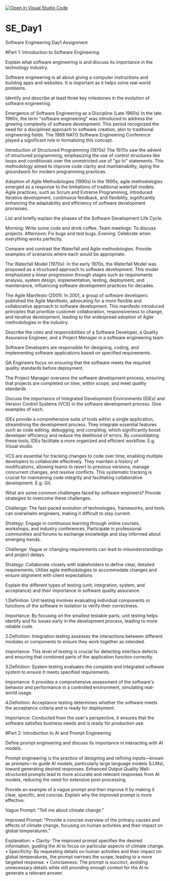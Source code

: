 [![Open in Visual Studio Code](https://classroom.github.com/assets/open-in-vscode-2e0aaae1b6195c2367325f4f02e2d04e9abb55f0b24a779b69b11b9e10269abc.svg)](https://classroom.github.com/online_ide?assignment_repo_id=18370153&assignment_repo_type=AssignmentRepo)
# SE_Day1
Software Engineering Day1 Assignment

#Part 1: Introduction to Software Engineering

Explain what software engineering is and discuss its importance in the technology industry.

Software engineering is all about giving a computer instructions and building apps and websites. It is important as it helps solve real world problems.



Identify and describe at least three key milestones in the evolution of software engineering.

 Emergence of Software Engineering as a Discipline (Late 1960s)
In the late 1960s, the term "software engineering" was introduced to address the growing complexity of software development. This period recognized the need for a disciplined approach to software creation, akin to traditional engineering fields. The 1968 NATO Software Engineering Conference played a significant role in formalizing this concept.

 Introduction of Structured Programming (1970s)
The 1970s saw the advent of structured programming, emphasizing the use of control structures like loops and conditionals over the unrestricted use of "go to" statements. This methodology aimed to improve code clarity and maintainability, laying the groundwork for modern programming practices.

 Adoption of Agile Methodologies (1990s)
In the 1990s, agile methodologies emerged as a response to the limitations of traditional waterfall models. Agile practices, such as Scrum and Extreme Programming, introduced iterative development, continuous feedback, and flexibility, significantly enhancing the adaptability and efficiency of software development processes.



List and briefly explain the phases of the Software Development Life Cycle.

 Morning: Write some code and drink coffee.
   Team meetings: To discuss projects.
   Afternoon: Fix bugs and test bugs.
   Evening: Celebrate when everything works perfectly.

Compare and contrast the Waterfall and Agile methodologies. Provide examples of scenarios where each would be appropriate.

The Waterfall Model (1970s): In the early 1970s, the Waterfall Model was proposed as a structured approach to software development. This model emphasized a linear progression through stages such as requirements analysis, system design, implementation, testing, deployment, and maintenance, influencing software development practices for decades. 

The Agile Manifesto (2001): In 2001, a group of software developers published the Agile Manifesto, advocating for a more flexible and collaborative approach to software development. This manifesto introduced principles that prioritize customer collaboration, responsiveness to change, and iterative development, leading to the widespread adoption of Agile methodologies in the industry. 


Describe the roles and responsibilities of a Software Developer, a Quality Assurance Engineer, and a Project Manager in a software engineering team.

 Software Developers are responsible for designing, coding, and implementing software applications based on specified requirements.
 
QA Engineers focus on ensuring that the software meets the required quality standards before deployment.

  The Project Manager oversees the software development process, ensuring that projects are completed on time, within scope, and meet quality standards


Discuss the importance of Integrated Development Environments (IDEs) and Version Control Systems (VCS) in the software development process. Give examples of each.

IDEs provide a comprehensive suite of tools within a single application, streamlining the development process. They integrate essential features such as code editing, debugging, and compiling, which significantly boost developer efficiency and reduce the likelihood of errors. By consolidating these tools, IDEs facilitate a more organized and efficient workflow. E.g. Visual studio.

VCS are essential for tracking changes to code over time, enabling multiple developers to collaborate effectively. They maintain a history of modifications, allowing teams to revert to previous versions, manage concurrent changes, and resolve conflicts. This systematic tracking is crucial for maintaining code integrity and facilitating collaborative development. E.g. Git.



What are some common challenges faced by software engineers? Provide strategies to overcome these challenges.

Challenge: The fast-paced evolution of technologies, frameworks, and tools can overwhelm engineers, making it difficult to stay current. 

Strategy: Engage in continuous learning through online courses, workshops, and industry conferences. Participate in professional communities and forums to exchange knowledge and stay informed about emerging trends.

Challenge: Vague or changing requirements can lead to misunderstandings and project delays.

Strategy: Collaborate closely with stakeholders to define clear, detailed requirements. Utilize agile methodologies to accommodate changes and ensure alignment with client expectations




Explain the different types of testing (unit, integration, system, and acceptance) and their importance in software quality assurance.

1.Definition: Unit testing involves evaluating individual components or functions of the software in isolation to verify their correctness.

Importance: By focusing on the smallest testable parts, unit testing helps identify and fix issues early in the development process, leading to more reliable code.

2.Definition: Integration testing assesses the interactions between different modules or components to ensure they work together as intended.

Importance: This level of testing is crucial for detecting interface defects and ensuring that combined parts of the application function correctly.

3.Definition: System testing evaluates the complete and integrated software system to ensure it meets specified requirements.

Importance: It provides a comprehensive assessment of the software's behavior and performance in a controlled environment, simulating real-world usage.

4.Definition: Acceptance testing determines whether the software meets the acceptance criteria and is ready for deployment.

Importance: Conducted from the user's perspective, it ensures that the software satisfies business needs and is ready for production use.



#Part 2: Introduction to AI and Prompt Engineering


Define prompt engineering and discuss its importance in interacting with AI models.

Prompt engineering is the practice of designing and refining inputs—known as prompts—to guide AI models, particularly large language models (LLMs), toward generating desired responses. Enhanced Output Quality Well-structured prompts lead to more accurate and relevant responses from AI models, reducing the need for extensive post-processing.


Provide an example of a vague prompt and then improve it by making it clear, specific, and concise. Explain why the improved prompt is more effective.

Vague Prompt: "Tell me about climate change."

Improved Prompt: "Provide a concise overview of the primary causes and effects of climate change, focusing on human activities and their impact on global temperatures."

Explanation:
•	Clarity: The improved prompt specifies the desired information, guiding the AI to focus on particular aspects of climate change.
•	Specificity: By requesting details on human activities and their impact on global temperatures, the prompt narrows the scope, leading to a more targeted response.
•	Conciseness: The prompt is succinct, avoiding unnecessary details while still providing enough context for the AI to generate a relevant answer.




